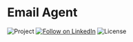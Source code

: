 # Email Agent
![Project](https://img.shields.io/badge/Email__Agent?logo=google&logoColor=white)
[![Follow on LinkedIn](https://img.shields.io/badge/Follow%20on-LinkedIn-blue?logo=linkedin&logoColor=white)](https://www.linkedin.com/in/rinkugurjar)
![License](https://img.shields.io/badge/License-MIT-green.svg)
